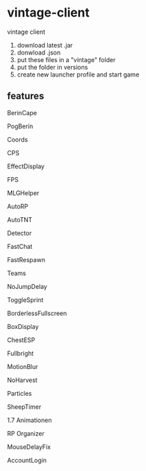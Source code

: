 # vintage-client
vintage client

1. download latest .jar
2. donwload .json
3. put these files in a "vintage" folder
4. put the folder in versions
5. create new launcher profile and start game

## features
BerinCape

PogBerin



Coords

CPS

EffectDisplay

FPS

MLGHelper


AutoRP

AutoTNT

Detector

FastChat

FastRespawn

Teams


NoJumpDelay

ToggleSprint


BorderlessFullscreen

BoxDisplay

ChestESP

Fullbright

MotionBlur

NoHarvest

Particles

SheepTimer



1.7 Animationen

RP Organizer

MouseDelayFix

AccountLogin

